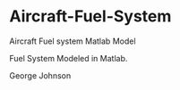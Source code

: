 # Aircraft-Fuel-System
Aircraft Fuel system Matlab Model

Fuel System Modeled in Matlab.

George Johnson

